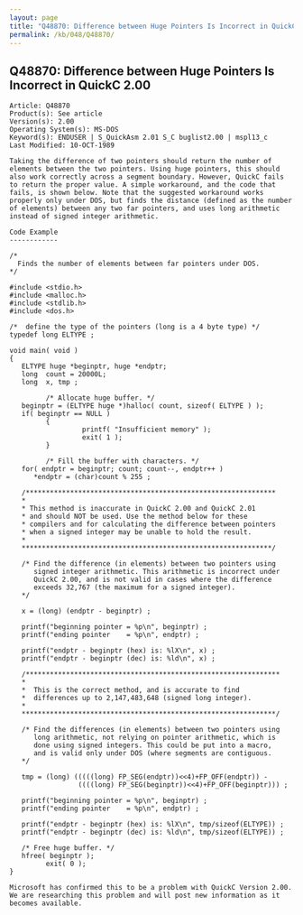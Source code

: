 ```yaml
---
layout: page
title: "Q48870: Difference between Huge Pointers Is Incorrect in QuickC 2.00"
permalink: /kb/048/Q48870/
---
```


## Q48870: Difference between Huge Pointers Is Incorrect in QuickC 2.00

	Article: Q48870
	Product(s): See article
	Version(s): 2.00
	Operating System(s): MS-DOS
	Keyword(s): ENDUSER | S_QuickAsm 2.01 S_C buglist2.00 | mspl13_c
	Last Modified: 10-OCT-1989
	
	Taking the difference of two pointers should return the number of
	elements between the two pointers. Using huge pointers, this should
	also work correctly across a segment boundary. However, QuickC fails
	to return the proper value. A simple workaround, and the code that
	fails, is shown below. Note that the suggested workaround works
	properly only under DOS, but finds the distance (defined as the number
	of elements) between any two far pointers, and uses long arithmetic
	instead of signed integer arithmetic.
	
	Code Example
	------------
	
	/*
	  Finds the number of elements between far pointers under DOS.
	*/
	
	#include <stdio.h>
	#include <malloc.h>
	#include <stdlib.h>
	#include <dos.h>
	
	/*  define the type of the pointers (long is a 4 byte type) */
	typedef long ELTYPE ;
	
	void main( void )
	{
	   ELTYPE huge *beginptr, huge *endptr;
	   long  count = 20000L;
	   long  x, tmp ;
	
	         /* Allocate huge buffer. */
	   beginptr = (ELTYPE huge *)halloc( count, sizeof( ELTYPE ) );
	   if( beginptr == NULL )
	         {
	                  printf( "Insufficient memory" );
	                  exit( 1 );
	         }
	
	         /* Fill the buffer with characters. */
	   for( endptr = beginptr; count; count--, endptr++ )
	      *endptr = (char)count % 255 ;
	
	   /**************************************************************
	   *
	   * This method is inaccurate in QuickC 2.00 and QuickC 2.01
	   * and should NOT be used. Use the method below for these
	   * compilers and for calculating the difference between pointers
	   * when a signed integer may be unable to hold the result.
	   *
	   **************************************************************/
	
	   /* Find the difference (in elements) between two pointers using
	      signed integer arithmetic. This arithmetic is incorrect under
	      QuickC 2.00, and is not valid in cases where the difference
	      exceeds 32,767 (the maximum for a signed integer).
	   */
	
	   x = (long) (endptr - beginptr) ;
	
	   printf("beginning pointer = %p\n", beginptr) ;
	   printf("ending pointer    = %p\n", endptr) ;
	
	   printf("endptr - beginptr (hex) is: %lX\n", x) ;
	   printf("endptr - beginptr (dec) is: %ld\n", x) ;
	
	   /***************************************************************
	   *
	   *  This is the correct method, and is accurate to find
	   *  differences up to 2,147,483,648 (signed long integer).
	   *
	   ***************************************************************/
	
	   /* Find the differences (in elements) between two pointers using
	      long arithmetic, not relying on pointer arithmetic, which is
	      done using signed integers. This could be put into a macro,
	      and is valid only under DOS (where segments are contiguous.
	   */
	
	   tmp = (long) (((((long) FP_SEG(endptr))<<4)+FP_OFF(endptr)) -
	                 ((((long) FP_SEG(beginptr))<<4)+FP_OFF(beginptr))) ;
	
	   printf("beginning pointer = %p\n", beginptr) ;
	   printf("ending pointer    = %p\n", endptr) ;
	
	   printf("endptr - beginptr (hex) is: %lX\n", tmp/sizeof(ELTYPE)) ;
	   printf("endptr - beginptr (dec) is: %ld\n", tmp/sizeof(ELTYPE)) ;
	
	   /* Free huge buffer. */
	   hfree( beginptr );
	         exit( 0 );
	}
	
	Microsoft has confirmed this to be a problem with QuickC Version 2.00.
	We are researching this problem and will post new information as it
	becomes available.
